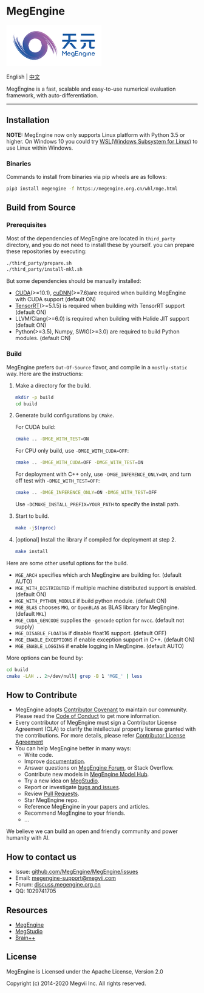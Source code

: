 # MegEngine

![MegEngine Logo](logo.png)

English | [中文](README_CN.md)

MegEngine is a fast, scalable and easy-to-use numerical evaluation framework, with auto-differentiation.

------

## Installation

**NOTE:** MegEngine now only supports Linux platform with Python 3.5 or higher. On Windows 10 you could try [WSL(Windows Subsystem for Linux)](https://docs.microsoft.com/en-us/windows/wsl) to use Linux within Windows.

### Binaries

Commands to install from binaries via pip wheels are as follows:

```bash
pip3 install megengine -f https://megengine.org.cn/whl/mge.html
```

## Build from Source

### Prerequisites

Most of the dependencies of MegEngine are located in `third_party` directory, and you do
not need to install these by yourself. you can prepare these repositories by executing:

```bash
./third_party/prepare.sh
./third_party/install-mkl.sh
```

But some dependencies should be manually installed:

* [CUDA](https://developer.nvidia.com/cuda-toolkit-archive)(>=10.1), [cuDNN](https://developer.nvidia.com/cudnn)(>=7.6)are required when building MegEngine with CUDA support (default ON)
* [TensorRT](https://docs.nvidia.com/deeplearning/sdk/tensorrt-archived/index.html)(>=5.1.5) is required when building with TensorRT support (default ON)
* LLVM/Clang(>=6.0) is required when building with Halide JIT support (default ON)
* Python(>=3.5), Numpy, SWIG(>=3.0) are required to build Python modules. (default ON)

### Build

MegEngine prefers `Out-Of-Source` flavor, and compile in a `mostly-static` way.
Here are the instructions:

1. Make a directory for the build.
    ```bash
    mkdir -p build
    cd build
    ```

2. Generate build configurations by `CMake`.

    For CUDA build:
    ```bash
    cmake .. -DMGE_WITH_TEST=ON
    ```

    For CPU only build, use `-DMGE_WITH_CUDA=OFF`:
    ```bash
    cmake .. -DMGE_WITH_CUDA=OFF -DMGE_WITH_TEST=ON
    ```

    For deployment with C++ only, use `-DMGE_INFERENCE_ONLY=ON`, and turn off test with `-DMGE_WITH_TEST=OFF`:
    ```bash
    cmake .. -DMGE_INFERENCE_ONLY=ON -DMGE_WITH_TEST=OFF
    ```

    Use `-DCMAKE_INSTALL_PREFIX=YOUR_PATH` to specify the install path.


3. Start to build.

    ```bash
    make -j$(nproc)
    ```

4. [optional] Install the library if compiled for deployment at step 2.

    ```bash
    make install
    ```

Here are some other useful options for the build.

* `MGE_ARCH` specifies which arch MegEngine are building for. (default AUTO)
* `MGE_WITH_DISTRIBUTED` if multiple machine distributed support is enabled. (default ON)
* `MGE_WITH_PYTHON_MODULE` if build python module. (default ON)
* `MGE_BLAS` chooses `MKL` or `OpenBLAS` as BLAS library for MegEngine. (default `MKL`)
* `MGE_CUDA_GENCODE` supplies the `-gencode` option for `nvcc`. (default not supply)
* `MGE_DISABLE_FLOAT16` if disable float16 support. (default OFF)
* `MGE_ENABLE_EXCEPTIONS` if enable exception support in C++. (default ON)
* `MGE_ENABLE_LOGGING` if enable logging in MegEngine. (default AUTO)

More options can be found by:

```bash
cd build
cmake -LAH .. 2>/dev/null| grep -B 1 'MGE_' | less
```

## How to Contribute

* MegEngine adopts [Contributor Covenant](https://contributor-covenant.org) to maintain our community. Please read the [Code of Conduct](CODE_OF_CONDUCT.md) to get more information.
* Every contributor of MegEngine must sign a Contributor License Agreement (CLA) to clarify the intellectual property license granted with the contributions. For more details, please refer [Contributor License Agreement](CONTRIBUTOR_LICENSE_AGREEMENT.md)
* You can help MegEngine better in many ways:
    * Write code.
    * Improve [documentation](https://github.com/MegEngine/Docs).
    * Answer questions on [MegEngine Forum](https://discuss.megengine.org.cn), or Stack Overflow.
    * Contribute new models in [MegEngine Model Hub](https://github.com/megengine/hub).
    * Try a new idea on [MegStudio](https://studio.brainpp.com).
    * Report or investigate [bugs and issues](https://github.com/MegEngine/MegEngine/issues).
    * Review [Pull Requests](https://github.com/MegEngine/MegEngine/pulls).
    * Star MegEngine repo.
    * Reference MegEngine in your papers and articles.
    * Recommend MegEngine to your friends.
    * ...

We believe we can build an open and friendly community and power humanity with AI.

## How to contact us

* Issue: [github.com/MegEngine/MegEngine/issues](https://github.com/MegEngine/MegEngine/issues)
* Email: [megengine-support@megvii.com](mailto:megengine-support@megvii.com)
* Forum: [discuss.megengine.org.cn](https://discuss.megengine.org.cn)
* QQ: 1029741705

## Resources

- [MegEngine](https://megengine.org.cn)
- [MegStudio](https://studio.brainpp.com)
- [Brain++](https://brainpp.megvii.com)

## License

MegEngine is Licensed under the Apache License, Version 2.0

Copyright (c) 2014-2020 Megvii Inc. All rights reserved.
